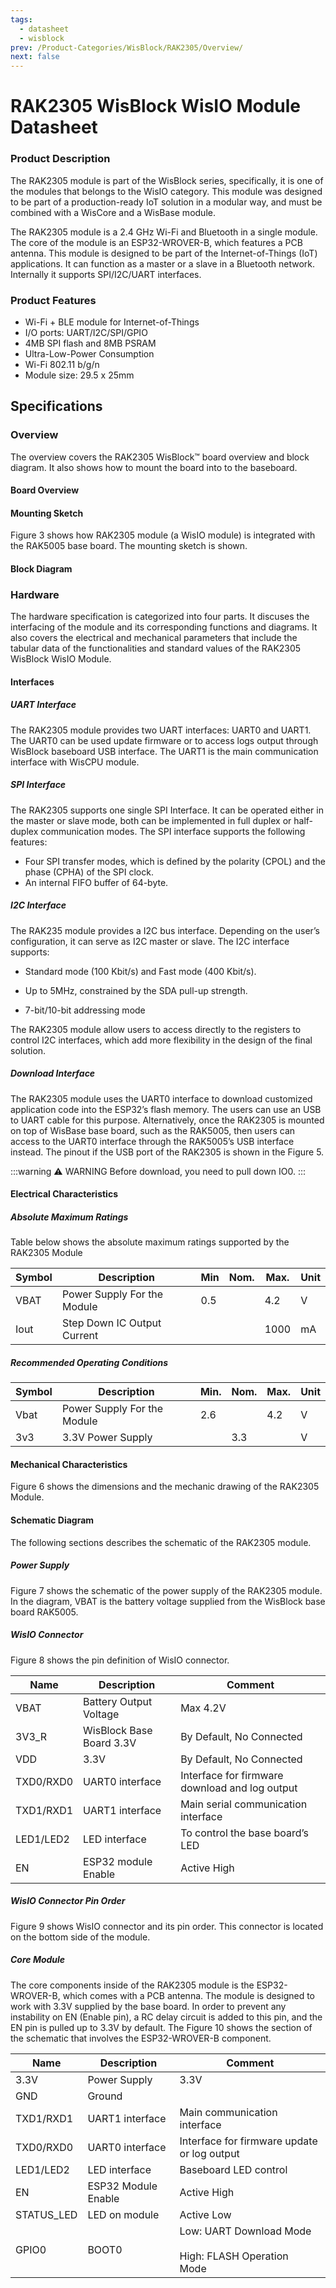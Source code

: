 ```yaml
---
tags:
  - datasheet
  - wisblock
prev: /Product-Categories/WisBlock/RAK2305/Overview/
next: false
---
```


# RAK2305 WisBlock WisIO Module Datasheet

<rk-img
  src="/assets/images/wisblock/rak2305/datasheet/rak2305.png"
  width="50%"
  caption="RAK2305 WisBlock WisIO Module"
/>


### Product Description

The RAK2305 module is part of the WisBlock series, specifically, it is one of the modules that belongs to the WisIO category. This module was designed to be part of a production-ready IoT solution in a modular way, and must be combined with a WisCore and a WisBase module.

The RAK2305 module is a 2.4 GHz Wi-Fi and Bluetooth in a single module. The core of the module is an ESP32-WROVER-B, which features a PCB antenna. This module is designed to be part of the Internet-of-Things (IoT) applications. It can function as a master or a slave in a Bluetooth network. Internally it supports SPI/I2C/UART interfaces.

### Product Features

-  Wi-Fi + BLE module for Internet-of-Things
-  I/O ports: UART/I2C/SPI/GPIO
- 4MB SPI flash and 8MB PSRAM
- Ultra-Low-Power Consumption
- Wi-Fi 802.11 b/g/n
- Module size: 29.5 x 25mm

## Specifications

### Overview

The overview covers the RAK2305 WisBlock™ board overview and block diagram. It also shows how to mount the board into to the baseboard. 


#### Board Overview

<rk-img
  src="/assets/images/wisblock/rak2305/datasheet/board_overview.png"
  width="50%"
  caption="Board Overview"
/>


#### Mounting Sketch

Figure 3 shows how RAK2305 module (a WisIO module) is integrated with the
RAK5005 base board. The mounting sketch is shown.

<rk-img
  src="/assets/images/wisblock/rak2305/datasheet/mounting-sketch.png"
  width="100%"
  caption="Mounting Sketch"
/>

#### Block Diagram

<rk-img
  src="/assets/images/wisblock/rak2305/datasheet/block_diagram_rak2305.png"
  width="50%"
  caption="RAK2305 Block Diagram"
/>

### Hardware 

The hardware specification is categorized into four parts. It discuses the interfacing of the module and its corresponding functions and diagrams. It also covers the electrical and mechanical parameters that include the tabular data of the functionalities and standard values of the RAK2305 WisBlock WisIO Module.


#### Interfaces


##### UART Interface

The RAK2305 module provides two UART interfaces: UART0 and UART1.  The UART0 can be used update firmware or to access logs output through WisBlock baseboard USB interface. The UART1 is the main communication interface with WisCPU module.

##### SPI Interface

The RAK2305 supports one single SPI Interface. It can be operated either in the master or slave mode, both can be implemented in full duplex or half-duplex communication modes. The SPI interface supports the following features:

- Four SPI transfer modes, which is defined by the polarity (CPOL) and the phase (CPHA) of the SPI clock.
- An internal FIFO buffer of 64-byte.

##### I2C Interface

The RAK235 module provides a I2C bus interface. Depending on the user’s configuration, it can serve as I2C master or slave. The I2C interface supports:

- Standard mode (100 Kbit/s) and Fast mode (400 Kbit/s).
- Up to 5MHz, constrained by the SDA pull-up strength.

- 7-bit/10-bit addressing mode

The RAK2305 module allow users to access directly to the  registers to control I2C interfaces, which add more flexibility in the design of the final solution.

##### Download Interface

The RAK2305 module uses the UART0 interface to download customized application code into the ESP32’s flash memory. The users can use an USB to UART cable for this purpose. Alternatively, once the RAK2305 is mounted on top of WisBase base board, such as the RAK5005, then users can access to the UART0 interface through the RAK5005’s USB interface instead. The pinout if the USB port of the RAK2305 is shown in the Figure 5.

<rk-img
  src="/assets/images/wisblock/rak2305/datasheet/usb-uart0-interface.png"
  width="30%"
  caption="USB/UART0 Interface"
/>

:::warning ⚠️ WARNING
Before download, you need to pull down IO0.
:::

#### Electrical Characteristics

##### Absolute Maximum Ratings

Table below shows the absolute maximum ratings supported by the RAK2305 Module

| **Symbol** | **Description** | **Min** | **Nom.** | **Max.** | **Unit** | 
| ---- | ---- | ---- | ---- | ---- | ---- | 
| VBAT | Power Supply For the Module | 0.5 |  | 4.2 | V | 
| Iout | Step Down IC Output Current |  |  | 1000 | mA | 


##### Recommended Operating Conditions

| **Symbol** | **Description** | **Min.** | **Nom.** | **Max.** | **Unit** | 
| ---- | ---- | ---- | ---- | ---- | ---- | 
| Vbat | Power Supply For the Module | 2.6 |  | 4.2 | V | 
| 3v3 | 3.3V Power Supply |  | 3.3 |  | V | 


#### Mechanical Characteristics

Figure 6 shows the dimensions and the mechanic drawing of the RAK2305 Module.

<rk-img
  src="/assets/images/wisblock/rak2305/datasheet/rak2305_dimensions.png"
  width="100%"
  caption="RAK2305 Module Dimensions"
/>

#### Schematic Diagram

The following sections describes the schematic of the RAK2305 module.

##### Power Supply

Figure 7 shows the schematic of the power supply of the RAK2305 module. In the diagram, VBAT is the battery voltage supplied from the WisBlock base board RAK5005.

<rk-img
  src="/assets/images/wisblock/rak2305/datasheet/power_supply.png"
  width="100%"
  caption="Power Supply"
/>

##### WisIO Connector

Figure 8 shows the pin definition of WisIO connector. 

<rk-img
  src="/assets/images/wisblock/rak2305/datasheet/wisio-connector.png"
  width="100%"
  caption="WisIO Connector"
/>

| **Name** | **Description** | **Comment** | 
| ---- | ---- | ---- | 
| VBAT | Battery Output Voltage | Max 4.2V | 
| 3V3_R | WisBlock Base Board 3.3V | By Default, No Connected | 
| VDD | 3.3V | By Default, No Connected | 
| TXD0/RXD0 | UART0 interface | Interface for firmware download and log output | 
| TXD1/RXD1 | UART1 interface | Main serial communication interface | 
| LED1/LED2 | LED interface | To control the base board’s LED | 
| EN | ESP32 module Enable | Active High | 


##### WisIO Connector Pin Order

Figure 9 shows WisIO connector and its pin order. This connector is located on the bottom side of the module.

<rk-img
  src="/assets/images/wisblock/rak2305/datasheet/wisio-connector-pin-order.png"
  width="40%"
  caption=" WisIO Connector Pin Order"
/>


##### Core Module

The core components inside of the RAK2305 module is the ESP32-WROVER-B, which comes with a PCB antenna. The module is designed to work with 3.3V supplied by the base board. In order to prevent any instability on EN (Enable pin), a RC delay circuit is added to this pin, and the EN pin is pulled up to 3.3V by default. The Figure 10 shows the section of the schematic that involves the ESP32-WROVER-B component.


<rk-img
  src="/assets/images/wisblock/rak2305/datasheet/core_module.png"
  width="100%"
  caption="RAK2305 Core Component's Schematic"
/>


| **Name** | **Description** | **Comment** | 
| ---- | ---- | ---- | 
| 3.3V | Power Supply | 3.3V | 
| GND | Ground |  | 
| TXD1/RXD1 | UART1 interface | Main communication interface | 
| TXD0/RXD0 | UART0 interface | Interface for firmware update or log output | 
| LED1/LED2 | LED interface | Baseboard LED control | 
| EN | ESP32 Module Enable | Active High | 
| STATUS_LED | LED on module | Active Low | 
| GPIO0 | BOOT0 | Low: UART Download Mode<br><br>High: FLASH Operation<br>Mode | 


